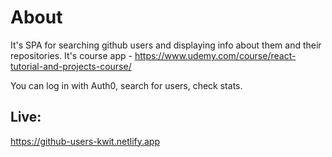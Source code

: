 # About

It's SPA for searching github users and displaying info about them and their repositories. It's course app - https://www.udemy.com/course/react-tutorial-and-projects-course/

You can log in with Auth0, search for users, check stats.

## Live:
https://github-users-kwit.netlify.app
